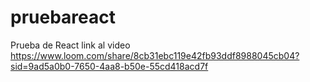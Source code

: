 # pruebareact
Prueba de React 
link al video 
https://www.loom.com/share/8cb31ebc119e42fb93ddf8988045cb04?sid=9ad5a0b0-7650-4aa8-b50e-55cd418acd7f

